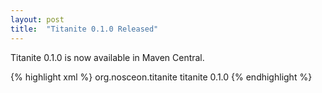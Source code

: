 ```yaml
---
layout: post
title:  "Titanite 0.1.0 Released"
---
```


Titanite 0.1.0 is now available in Maven Central.

{% highlight xml %}
<dependency>
  <groupId>org.nosceon.titanite</groupId>
  <artifactId>titanite</artifactId>
  <version>0.1.0</version>
</dependency>
{% endhighlight %}